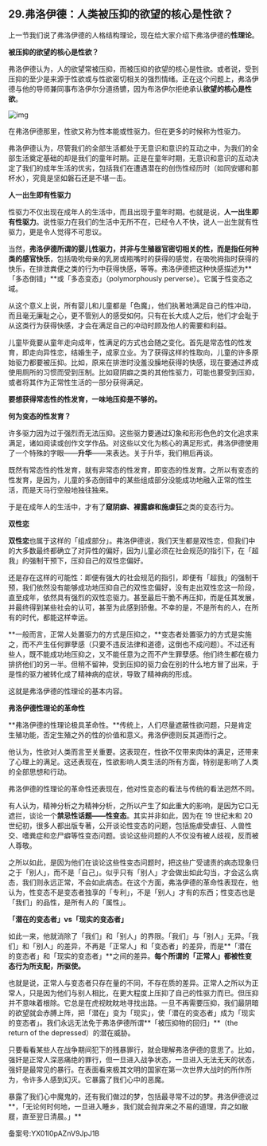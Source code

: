 ## 29.弗洛伊德：人类被压抑的欲望的核心是性欲？
上一节我们说了弗洛伊德的人格结构理论，现在给大家介绍下弗洛伊德的**性理论**。


**被压抑的欲望的核心是性欲？**


弗洛伊德认为，人的欲望常被压抑，而被压抑的欲望的核心是性欲。或者说，受到压抑的至少是来源于性欲或与性欲密切相关的强烈情绪。正在这个问题上，弗洛伊德与他的导师兼同事布洛伊尔分道扬镳，因为布洛伊尔拒绝承认**欲望的核心是性欲**。


![img](https://pic4.zhimg.com/v2-5918667db7a583718c99161630c2cab3.webp)

在弗洛伊德那里，性欲又称为性本能或性驱力。但在更多的时候称为性驱力。


弗洛伊德认为，尽管我们的全部生活都处于无意识和意识的互动之中，为我们的全部生活奠定基础的却是我们的童年时期。正是在童年时期，无意识和意识的互动决定了我们的成年生活的优劣，包括我们在遭遇潜在的创伤性经历时（如同安娜和那杯水），究竟是坚如磐石还是不堪一击。


**人一出生即有性驱力**


性驱力不仅出现在成年人的生活中，而且出现于童年时期。也就是说，**人一出生即有性驱力**。说性驱力在我们的生活中无所不在，已经令人不快，说人一出生就有性驱力，更是令人觉得不可思议。


当然，**弗洛伊德所谓的婴儿性驱力，并非与生殖器官密切相关的性，而是指任何种类的感官快乐**，包括吸吮母亲的乳房或瓶嘴时的获得的感觉，在吸吮拇指时获得的快乐，在排泄粪便之类的行为中获得快感，等等。弗洛伊德把这种快感描述为**「多态倒错」**或「多态变态」（polymorphously perverse）。它属于性变态之域。


从这个意义上说，所有婴儿和儿童都是「色魔」，他们执著地满足自己的性冲动，而且毫无廉耻之心，更不管别人的感受如何。只有在长大成人之后，他们才会耻于从这类行为获得快感，才会在满足自己的冲动时顾及他人的需要和利益。


儿童毕竟要从童年走向成年，性满足的方式也会随之变化。首先是常态性的性发育，即走向异性恋，结婚生子，成家立业。为了获得这样的性取向，儿童的许多原始驱力都要被压抑。比如，原来在排泄时没羞没臊地获得的快感，现在要通过养成使用厕所的习惯而受到压制。比如窥阴癖之类的其他性驱力，可能也要受到压抑，或者将其作为正常性生活的一部分获得满足。


**要想获得常态性的性发育，一味地压抑是不够的。**


**何为变态的性发育？**


许多驱力因为过于强烈而无法压抑。这些驱力要通过幻象和形形色色的文化追求来满足，诸如阅读或创作文学作品。对这些以文化为核心的满足形式，弗洛伊德使用了一个特殊的字眼——**升华**——来表达。关于升华，我们稍后再谈。


既然有常态性的性发育，就有非常态的性发育，即变态的性发育。之所以有变态的性发育，是因为，儿童的多态倒错中的某些组成部分没能成功地融入正常的性生活，而是天马行空般地独往独来。


于是在成年人的生活中，才有了**窥阴癖、裸露癖和施虐狂**之类的变态行为。


**双性恋**


**双性恋**也属于这样的「组成部分」。弗洛伊德说，我们天生都是双性恋，但我们中的大多数最终都确立了对异性的偏好，因为儿童必须在社会规范的指引下，在「超我」的强制干预下，压抑自己的双性恋偏好。


还是存在这样的可能性：即便有强大的社会规范的指引，即便有「超我」的强制干预，我们依然没有能够成功地压抑自己的双性恋偏好，没有走出双性恋这一阶段，直至成年，依然具有强烈的双性恋驱力。甚至最后干脆不再压抑，而是任其发展，并最终得到某些社会的认可，甚至为此感到骄傲。不幸的是，不是所有的人，在所有的时代，都能这样幸运。


**一般而言，正常人处置驱力的方式是压抑之，**变态者处置驱力的方式是实施之，而不产生任何罪孽感（只要不违反法律和道德，这倒也不成问题）。不过还有些人，既不能成功地压抑之，又不能任意为之而不产生罪孽感。他们终生都在极力排挤他们的另一半。但稍不留神，受到压抑的驱力会在别的什么地方冒了出来，于是性的驱力被转化成了精神病的症状，导致了精神病的形成。


这就是弗洛伊德的性理论的基本内容。


**弗洛伊德性理论的革命性**


**弗洛伊德的性理论极具革命性。**传统上，人们尽量遮蔽性欲问题，只是肯定生殖功能，否定生殖之外的性的价值和意义。弗洛伊德则反其道而行之。


他认为，性欲对人类而言至关重要。这表现在，性欲不仅带来肉体的满足，还带来了心理上的满足。这还表现在，性欲影响人类生活的所有方面，特别是影响了人类的全部思想和行动。


弗洛伊德的性理论的革命性还表现在，他对性变态的看法与传统的看法迥然不同。


有人认为，精神分析之为精神分析，之所以产生了如此重大的影响，是因为它口无遮拦，谈论一个**禁忌性话题——性变态**。其实并非如此，因为在 19 世纪末和 20 世纪初，很多人都出版专著，公开谈论性变态的问题，包括施虐受虐狂、人兽性交、嗜粪症和恋尸癖等性变态问题。谈论这些问题的人不仅没有被人歧视，反而被人尊敬。


之所以如此，是因为他们在谈论这些性变态问题时，把这些广受谴责的病态现象归之于「别人」，而不是「自己」。似乎只有「别人」才会做出如此勾当，才会这么病态，我们则永远正常，不会如此病态。在这个方面，弗洛伊德的革命性表现在，他认为，性变态不是变态者独享的「专利」，不是「别人」才有的东西；性变态也是「我们」的品性，是所有人的「属性」。


**「潜在的变态者」vs「现实的变态者」**


如此一来，他就消除了「我们」和「别人」的界限。「我们」与「别人」无异。「我们」和「别人」的差异，不再是「正常人」和「变态者」的差异，而是**「潜在的变态者」和「现实的变态者」**之间的差异。**每个所谓的「正常人」都被性变态行为所支配，所驱使。**


也就是说，正常人与变态者只存在量的不同，不存在质的差异。正常人之所以为正常人，只是因为他们与别人相比，在更大程度上压抑了自己的性驱力而已。但压抑并不意味着根除。它总是在虎视眈眈地寻找出路。一旦不再需要压抑，我们最阴暗的欲望就会赤膊上阵，把「潜在」变为「现实」，使「潜在的变态者」成为「现实的变态者」。我们永远无法免于弗洛伊德所谓**「被压抑物的回归」**（the return of the depressed）的潜在威胁。


只要看看某些人在战争期间犯下的残暴罪行，就会理解弗洛伊德的意思了。比如，强奸是正常人深恶痛绝的罪行，但一旦进入战争状态，一旦进入无法无天的状态，强奸是最常见的暴行。在表面看来极其文明的国家在第一次世界大战时的所作所为，令许多人感到幻灭。它暴露了我们心中的恶魔。


暴露了我们心中魔鬼的，还有我们做过的梦，包括最寻常不过的梦。弗洛伊德说过**，「无论何时何地，一旦进入睡乡，我们就会抛弃来之不易的道理，弃之如敝屣，直至翌日清晨。」**


备案号:YX01l0pAZnV9JpJ1B

